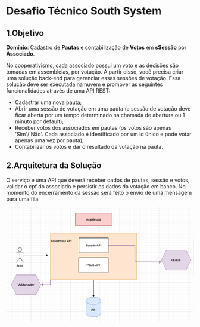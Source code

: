 # Desafio Técnico South System

## 1.Objetivo

**Domínio**: Cadastro de **Pautas** e contabilização de **Votos** em **sSessão** por **Associado**.

No cooperativismo, cada associado possui um voto e as decisões são tomadas em assembleias, por votação. A partir disso, você precisa criar uma solução back-end para gerenciar essas sessões de votação. Essa solução deve ser executada na nuvem e promover as seguintes funcionalidades através de uma API REST:

* Cadastrar uma nova pauta;
* Abrir uma sessão de votação em uma pauta (a sessão de votação deve ficar aberta por um tempo determinado na chamada de abertura ou 1 minuto por default);
* Receber votos dos associados em pautas (os votos são apenas 'Sim'/'Não'. Cada associado é identificado por um id único e pode votar apenas uma vez por pauta);
* Contabilizar os votos e dar o resultado da votação na pauta.

## 2.Arquitetura da Solução

O serviço é uma API que deverá receber dados de pautas, sessão e votos, validar o cpf do associado e persistir os dados da votação em banco.
No momento do encerramento da sessão será feito o envio de uma mensagem para uma fila.

![alt-text](.images/architecture.png)
